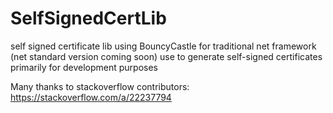 # SelfSignedCertLib
self signed certificate lib using BouncyCastle for traditional net framework (net standard version coming soon)
use to generate self-signed certificates primarily for development purposes


Many thanks to stackoverflow contributors:
https://stackoverflow.com/a/22237794

